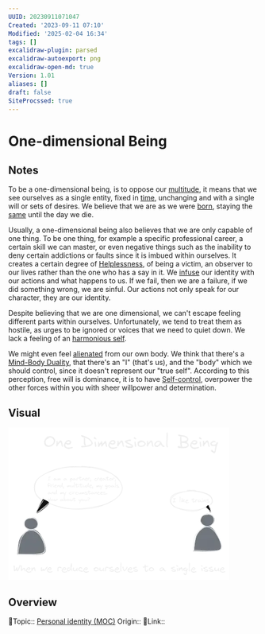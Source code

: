 ```yaml
---
UUID: 20230911071047
Created: '2023-09-11 07:10'
Modified: '2025-02-04 16:34'
tags: []
excalidraw-plugin: parsed
excalidraw-autoexport: png
excalidraw-open-md: true
Version: 1.01
aliases: []
draft: false
SiteProcssed: true
---
```


# One-dimensional Being

## Notes

To be a one-dimensional being, is to oppose our [multitude](/notes/a-person-is-a-community.md), it means that we see ourselves as a single entity, fixed in [time](/notes/intertemporal-identity.md), unchanging and with a single will or sets of desires.
We believe that we are as we were [born](/notes/objectivity.md), staying the [same](/notes/fixed-mindset.md) until the day we die.

Usually, a one-dimensional being also believes that we are only capable of one thing. To be one thing, for example a specific professional career, a certain skill we can master, or even negative things such as the inability to deny certain addictions or faults since it is imbued within ourselves. It creates a certain degree of [Helplessness](/notes/helplessness.md), of being a victim, an observer to our lives rather than the one who has a say in it. We [infuse](/notes/cognitive-alignment.md) our identity with our actions and what happens to us. If we fail, then we are a failure, if we did something wrong, we are sinful. Our actions not only speak for our character, they are our identity.

Despite believing that we are one dimensional, we can't escape feeling different parts within ourselves. Unfortunately, we tend to treat them as hostile, as urges to be ignored or voices that we need to quiet down. We lack a feeling of an [harmonious self](/notes/harmonious-self.md).

We might even feel [alienated](/notes/alienation.md) from our own body. We think that there's a [Mind-Body Duality](/notes/mind-body-duality.md), that there's an "I" (that's us), and the "body" which we should control, since it doesn't represent our "true self".
According to this perception, free will is dominance, it is to have [Self-control](/notes/self-control.md), overpower the other forces within you with sheer willpower and determination.

## Visual

![one-dimentional being.webp](/notes/one-dimentional-being.webp)

## Overview
🔼Topic:: [Personal identity (MOC)](/mocs/personal-identity-moc.md)
Origin::
🔗Link::

